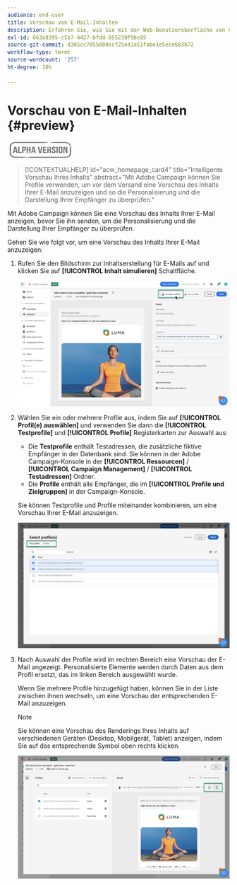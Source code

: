 ```yaml
---
audience: end-user
title: Vorschau von E-Mail-Inhalten
description: Erfahren Sie, wie Sie mit der Web-Benutzeroberfläche von Campaign eine Vorschau Ihres E-Mail-Inhalts anzeigen können.
exl-id: 663a8395-c5b7-4427-bfdd-055230f9bc05
source-git-commit: d305cc7055008ecf25e41a51fabe1e5ece683b72
workflow-type: tm+mt
source-wordcount: '257'
ht-degree: 10%

---
```


# Vorschau von E-Mail-Inhalten {#preview}

![](../assets/do-not-localize/badge.png)

>[!CONTEXTUALHELP]
>id="acw_homepage_card4"
>title="Intelligente Vorschau Ihres Inhalts"
>abstract="Mit Adobe Campaign können Sie Profile verwenden, um vor dem Versand eine Vorschau des Inhalts Ihrer E-Mail anzuzeigen und so die Personalisierung und die Darstellung Ihrer Empfänger zu überprüfen."

Mit Adobe Campaign können Sie eine Vorschau des Inhalts Ihrer E-Mail anzeigen, bevor Sie ihn senden, um die Personalisierung und die Darstellung Ihrer Empfänger zu überprüfen.

Gehen Sie wie folgt vor, um eine Vorschau des Inhalts Ihrer E-Mail anzuzeigen:

1. Rufen Sie den Bildschirm zur Inhaltserstellung für E-Mails auf und klicken Sie auf **[!UICONTROL Inhalt simulieren]** Schaltfläche.

   ![](assets/simulate.png)

1. Wählen Sie ein oder mehrere Profile aus, indem Sie auf **[!UICONTROL Profil(e) auswählen]** und verwenden Sie dann die **[!UICONTROL Testprofile]** und **[!UICONTROL Profile]** Registerkarten zur Auswahl aus:

   * Die **Testprofile** enthält Testadressen, die zusätzliche fiktive Empfänger in der Datenbank sind. Sie können in der Adobe Campaign-Konsole in der **[!UICONTROL Ressourcen]** / **[!UICONTROL Campaign Management]** / **[!UICONTROL Testadressen]** Ordner.
   * Die **Profile** enthält alle Empfänger, die im **[!UICONTROL Profile und Zielgruppen]** in der Campaign-Konsole.

   Sie können Testprofile und Profile miteinander kombinieren, um eine Vorschau Ihrer E-Mail anzuzeigen.

   ![](assets/preview-profile.png)

1. Nach Auswahl der Profile wird im rechten Bereich eine Vorschau der E-Mail angezeigt. Personalisierte Elemente werden durch Daten aus dem Profil ersetzt, das im linken Bereich ausgewählt wurde.

   Wenn Sie mehrere Profile hinzugefügt haben, können Sie in der Liste zwischen ihnen wechseln, um eine Vorschau der entsprechenden E-Mail anzuzeigen.

   >[!NOTE]
   >
   >Sie können eine Vorschau des Renderings Ihres Inhalts auf verschiedenen Geräten (Desktop, Mobilgerät, Tablet) anzeigen, indem Sie auf das entsprechende Symbol oben rechts klicken.

   ![](assets/preview.png)


